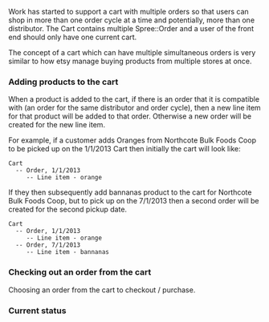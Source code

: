 Work has started to support a cart with multiple orders so that users can shop in more than one order cycle at a time and potentially, more than one distributor. The Cart contains multiple Spree::Order and a user of the front end should only have one current cart.

The concept of a cart which can have multiple simultaneous orders is very similar to how etsy manage buying products from multiple stores at once.

### Adding products to the cart
When a product is added to the cart, if there is an order that it is compatible with (an order for the same distributor and order cycle), then a new line item for that product will be added to that order. Otherwise a new order will be created for the new line item.

For example, if a customer adds Oranges from Northcote Bulk Foods Coop to be picked up on the 1/1/2013 
Cart then initially the cart will look like:

    Cart
      -- Order, 1/1/2013
         -- Line item - orange

If they then subsequently add bannanas product to the cart for Northcote Bulk Foods Coop, but to pick up on the 7/1/2013 then a second order will be created for the second pickup date.

    Cart
      -- Order, 1/1/2013
         -- Line item - orange
      -- Order, 7/1/2013
         -- Line item - bannanas

### Checking out an order from the cart
Choosing an order from the cart to checkout / purchase.

### Current status
